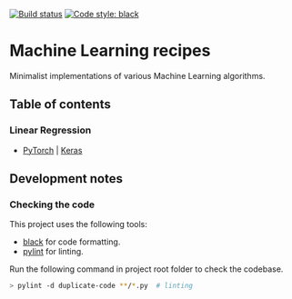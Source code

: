 [![Build status](https://github.com/bpesquet/mlrecipes/workflows/build/badge.svg)](https://github.com/bpesquet/mlrecipes/actions)
[![Code style: black](https://img.shields.io/badge/code%20style-black-000000.svg)](https://github.com/psf/black)

# Machine Learning recipes

Minimalist implementations of various Machine Learning algorithms.

## Table of contents

### Linear Regression

- [PyTorch](pytorch/linear_regression.py) | [Keras](keras/linear_regression.py)

## Development notes

### Checking the code

This project uses the following tools:

- [black](https://github.com/psf/black) for code formatting.
- [pylint](https://www.pylint.org/) for linting.

Run the following command in project root folder to check the codebase.

```bash
> pylint -d duplicate-code **/*.py  # linting
```
